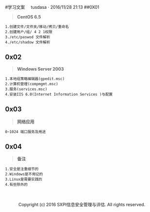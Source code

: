 #学习文案 
&nbsp;&nbsp;&nbsp;&nbsp;tusdasa · 2016/11/28 21:13
##0X01 


> **CentOS 6.5**

	1.创建文件/文件夹/移动/拷贝/重命名 
	2.创建用户/组/ 4 2 1权限
	3./etc/paswod 文件解析
	4./etc/shadow 文件解析

## 0x02
>**Windows Server 2003**

	1.本地组策略编辑器(gpedit.msc)
	2.计算机管理(compmgmt.msc)
	3.服务(services.msc)
	4.安装IIS 6.0(Internet Information Services )与配置

## 0x03
>**网络应用**

	0~1024 端口服务及用途

## 0x04
>**备注**
	
	1.安全是注重细节的
	2.Windows是不用记的
	3.Linux是需要实践的
	4.有些除外的


<br />

<br />

<center>Copyright (c) 2016 SXPI信息安全管理与评估. All rights reserved.</center>
